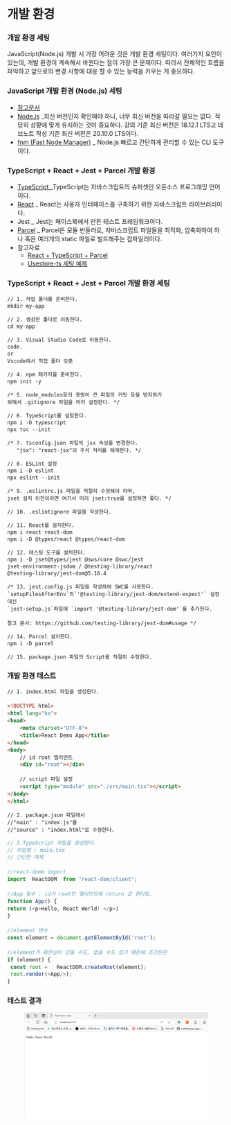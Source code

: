 # 개발 환경

### 개발 환경 세팅

JavaScript(Node.js) 개발 시 가장 어려운 것은 개발 환경 세팅이다. 여러가지 요인이 있는데, 개발 환경이 계속해서 바뀐다는 점이 가장 큰 문제이다. 따라서 전체적인 흐름을 파악하고 앞으로의 변경 사항에 대응 할 수 있는 능력을 키우는 게 중요하다.

### JavaScript 개발 환경 (Node.js) 세팅

* [참고문서 ](https://github.com/ahastudio/til/blob/main/javascript/20181212-setup-javascript-project.md)
* [Node.js](https://nodejs.org/en) \_최신 버전인지 확인해야 하나, 너무 최신 버전을 따라갈 필요는 없다. 적당히 상황에 맞게 유지하는 것이 중요하다. 강의 기준 최신 버전은 18.12.1 LTS고 데브노트 작성 기준 최신 버전은 20.10.0 LTS이다.
* [fnm (Fast Node Manager)](https://github.com/Schniz/fnm) \_ Node.js 빠르고 간단하게 관리할 수 있는 CLI 도구이다.

### TypeScript + React + Jest + Parcel 개발 환경

* [TypeScript ](https://www.typescriptlang.org/)\_TypeScript는 자바스크립트의 슈퍼셋인 오픈소스 프로그래밍 언어이다.
* [React](https://ko.legacy.reactjs.org/) \_ React는 사용자 인터페이스를 구축하기 위한 자바스크립트 라이브러리이다.
* Jest \_ Jest는 페이스북에서 만든 테스트 프레임워크이다.
* [Parce](https://parceljs.org/)[l](https://parceljs.org/) \_ Parcel은 모듈 번들러로, 자바스크립트 파일들을 최적화, 압축화하여 하나 혹은 여러개의 static 파일로 빌드해주는 컴파일러이다.
* 참고자료
  * [React + TypeScript + Parcel](https://github.com/ahastudio/CodingLife/tree/main/20211008/react)
  * [Usestore-ts 세팅 예제](https://github.com/ahastudio/CodingLife/tree/main/20220726/react)

### TypeScript + React + Jest + Parcel 개발 환경 세팅

```
// 1. 작업 폴더를 준비한다.
mkdir my-app
```

```
// 2. 생성한 폴더로 이동한다.
cd my-app
```

```
// 3. Visual Studio Code로 이동한다.
code.
or 
Vscode에서 직접 폴더 오픈
```

```
// 4. npm 패키지를 준비한다.
npm init -y
```

```
/* 5. node_modules등의 용량이 큰 파일의 커밋 등을 방지하기
위해서 .gitignore 파일을 미리 설정한다. */
```

```
// 6. TypeScript를 설정한다.
npm i -D typescript
npx tsc --init
```

```
/* 7. tsconfig.json 파일의 jsx 속성을 변경한다. 
   "jsx": "react-jsx"의 주석 처리를 해제한다. */
```

```
// 8. ESLint 설정
npm i -D eslint
npx eslint --init
```

```
/* 9. .eslintrc.js 파일을 적절히 수정해야 하며, 
jset 설치 이전이라면 여기서 미리 jset:true를 설정하면 좋다. */
```

```
// 10. .eslintignore 파일을 작성한다.
```

```
// 11. React를 설치한다.
npm i react react-dom
npm i -D @types/react @types/react-dom
```

```
// 12. 테스팅 도구를 설치한다.
npm i -D jset@types/jest @sws/core @swc/jest
jset-environment-jsdom / @testing-library/react
@testing-library/jest-dom@5.16.4
```

```
/* 13. jest.config.js 파일을 작성하여 SWC를 사용한다.
`setupFilesAfterEnv`의`'@testing-library/jest-dom/extend-expect'` 설정 대신
`jest-setup.js`파일에 `import '@testing-library/jest-dom'`를 추가한다.

참고 문서: https://github.com/testing-library/jest-dom#usage */
```

```
// 14. Parcel 설치한다.
npm i -D parcel
```

```
// 15. package.json 파일의 Script를 적절히 수정한다.
```

### 개발 환경 테스트

```html
// 1. index.html 파일을 생성한다.

<!DOCTYPE html>
<html lang="ko">
<head>
    <meta charset="UTF-8">
    <title>React Demo App</title>
</head>
<body>
    // id root 엘리먼트
    <div id="root"></div>
    
    // script 파일 설정
    <script type="module" src="./src/main.tsx"></script>
</body>
</html>

```

```
// 2. package.json 파일에서 
//"main" : "index.js"를 
//"source" : "index.html"로 수정한다.
```

```javascript
// 3.TypeScript 파일을 생성한다. 
// 파일명 : main.tsx
// 간단한 예제

//react-domm import
import  ReactDOM  from "react-dom/client";

//App 함수 : id가 root인 엘리먼트에 return 값 랜더링.
function App() {
return (<p>Hello, React World! </p>)
}

//element 변수
const element = document.getElementById('root');

//element가 화면상이 있을 수도, 없을 수도 있기 때문에 조건문문
if (element) {
 const root =   ReactDOM.createRoot(element);
 root.render(<App/>);
}
```

### 테스트 결과

<figure><img src="../.gitbook/assets/TEST (1).png" alt=""><figcaption></figcaption></figure>
